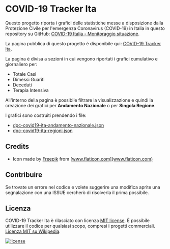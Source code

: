 # COVID-19 Tracker Ita

Questo progetto riporta i grafici delle statistiche messe a disposizione dalla Protezione Civile per l'emergenza Coronavirus (COVID-19) in Italia in questo repository su GitHub: [COVID-19 Italia - Monitoraggio situazione](https://github.com/pcm-dpc/COVID-19).

La pagina pubblica di questo progetto è disponibile qui: [COVID-19 Tracker Ita](https://covid19trackerita.it).

La pagina è divisa a sezioni in cui vengono riportati i grafici cumulativo e giornaliero per:

 - Totale Casi
 - Dimessi Guariti
 - Deceduti
 - Terapia Intensiva

 All'interno della pagina è possibile filtrare la visualizzazione e quindi la creazione dei grafici per **Andamento Nazionale** o per **Singola Regione**.

I grafici sono costruiti prendendo i file:

 - [dpc-covid19-ita-andamento-nazionale.json](https://raw.githubusercontent.com/pcm-dpc/COVID-19/master/dati-json/dpc-covid19-ita-andamento-nazionale.json)
 - [dpc-covid19-ita-regioni.json](https://raw.githubusercontent.com/pcm-dpc/COVID-19/master/dati-json/dpc-covid19-ita-regioni.json)

## Credits

 - Icon made by [Freepik](https://www.flaticon.com/authors/freepik) from [www.flaticon.com](www.flaticon.com)

## Contribuire

Se trovate un errore nel codice e volete suggerire una modifica aprite una segnalazione con una ISSUE cercherò di risolverla il prima possibile.

## Licenza

COVID-19 Tracker Ita è rilasciato con licenza [MIT license](LICENSE.md). 
È possibile utilizzare il codice per qualsiasi scopo, compresi i progetti commerciali. 
[Licenza MIT su Wikipedia](https://it.wikipedia.org/wiki/Licenza_MIT).

[![license](https://img.shields.io/badge/License-MIT-yellow.svg)](https://opensource.org/licenses/MIT)